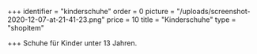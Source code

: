 +++
identifier = "kinderschuhe"
order = 0
picture = "/uploads/screenshot-2020-12-07-at-21-41-23.png"
price = 10
title = "Kinderschuhe"
type = "shopitem"

+++
Schuhe für Kinder unter 13 Jahren.